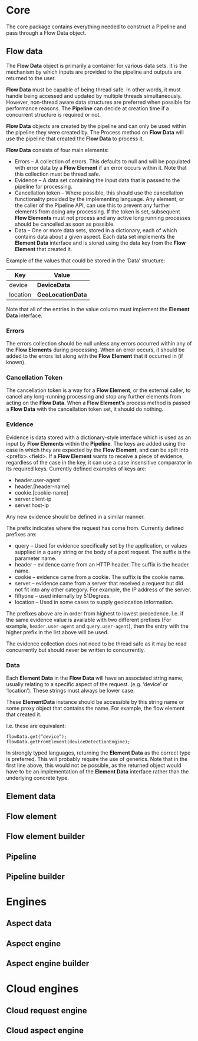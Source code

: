 
# Core 

The core package contains everything needed to construct a Pipeline and pass through a Flow Data object.

## Flow data

The **Flow Data** object is primarily a container for various data sets. It is the mechanism by which inputs are provided to the pipeline and outputs are returned to the user.

**Flow Data** must be capable of being thread safe. In other words, it must handle being accessed and updated by multiple threads simultaneously. However, non-thread aware data structures are preferred when possible for performance reasons. The **Pipeline** can decide at creation time if a concurrent structure is required or not.

**Flow Data** objects are created by the pipeline and can only be used within the pipeline they were created by. The Process method on **Flow Data** will use the pipeline that created the **Flow Data** to process it.

**Flow Data** consists of four main elements:

-   Errors – A collection of errors. This defaults to null and will be populated with error data by a **Flow Element** if an error occurs within it. Note that this collection must be thread safe.
-   Evidence – A data set containing the input data that is passed to the pipeline for processing.
-   Cancellation token – Where possible, this should use the cancellation functionality provided by the implementing language. Any element, or the caller of the Pipeline API, can use this to prevent any further elements from doing any processing. If the token is set, subsequent **Flow Elements** must not process and any active long running processes should be cancelled as soon as possible.
-   Data – One or more data sets, stored in a dictionary, each of which contains data about a given aspect. Each data set implements the **Element Data** interface and is stored using the data key from the **Flow Element** that created it.

Example of the values that could be stored in the ‘Data’ structure:

| **Key**  | **Value**           |
|----------|---------------------|
| device   | **DeviceData**      |
| location | **GeoLocationData** |

Note that all of the entries in the value column must implement the **Element Data** interface.

### Errors

The errors collection should be null unless any errors occurred within any of the **Flow Elements** during processing. When an error occurs, it should be added to the errors list along with the **Flow Element** that it occurred in (if known).

### Cancellation Token

The cancellation token is a way for a **Flow Element**, or the external caller, to cancel any long-running processing and stop any further elements from acting on the **Flow Data**. When a **Flow Element’s** process method is passed a **Flow Data** with the cancellation token set, it should do nothing.

### Evidence

Evidence is data stored with a dictionary-style interface which is used as an input by **Flow Elements** within the **Pipeline**. The keys are added using the case in which they are expected by the **Flow Element**, and can be split into \<prefix\>.\<field\>. If a **Flow Element** wants to receive a piece of evidence, regardless of the case in the key, it can use a case insensitive comparator in its required keys. Currently defined examples of keys are:

-   header.user-agent
-   header.[header-name]
-   cookie.[cookie-name]
-   server.client-ip
-   server.host-ip

Any new evidence should be defined in a similar manner.

The prefix indicates where the request has come from. Currently defined prefixes are:

-   query – Used for evidence specifically set by the application, or values supplied in a query string or the body of a post request. The suffix is the parameter name.
-   header – evidence came from an HTTP header. The suffix is the header name.
-   cookie – evidence came from a cookie. The suffix is the cookie name.
-   server – evidence came from a server that received a request but did not fit into any other category. For example, the IP address of the server.
-   fiftyone – used internally by 51Degrees.
-   location – Used in some cases to supply geolocation information.

The prefixes above are in order from highest to lowest precedence. I.e. if the same evidence value is available with two different prefixes (For example, `header.user-agent` and `query.user-agent`), then the entry with the higher prefix in the list above will be used.

The evidence collection does not need to be thread safe as it may be read concurrently but should never be written to concurrently.

### Data

Each **Element Data** in the **Flow Data** will have an associated string name, usually relating to a specific aspect of the request. (e.g. ‘device’ or ‘location’). These strings must always be lower case.

These **ElementData** instance should be accessible by this string name or some proxy object that contains the name. For example, the flow element that created it.

I.e. these are equivalent:

```
flowData.get(“device”);
flowData.getFromElement(deviceDetectionEngine);
```

In strongly typed languages, returning the **Element Data** as the correct type is preferred. This will probably require the use of generics. Note that in the first line above, this would not be possible, as the returned object would have to be an implementation of the **Element Data** interface rather than the underlying concrete type.

## Element data

## Flow element

## Flow element builder

## Pipeline

## Pipeline builder

# Engines

## Aspect data

## Aspect engine

## Aspect engine builder

# Cloud engines

## Cloud request engine

## Cloud aspect engine